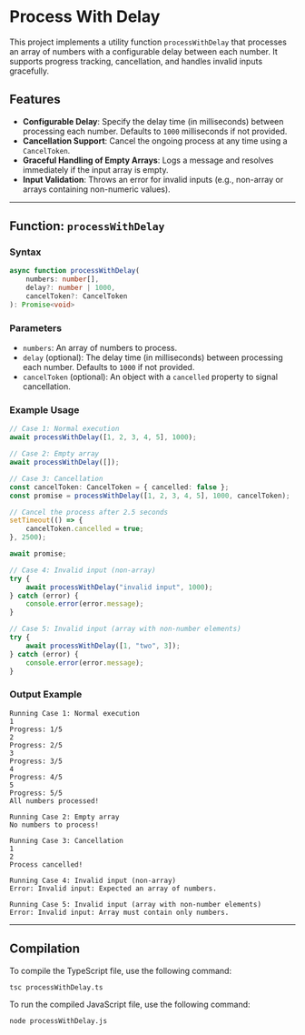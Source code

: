 # Process With Delay

This project implements a utility function `processWithDelay` that processes an array of numbers with a configurable delay between each number. It supports progress tracking, cancellation, and handles invalid inputs gracefully.

## Features

- **Configurable Delay**: Specify the delay time (in milliseconds) between processing each number. Defaults to `1000` milliseconds if not provided.
- **Cancellation Support**: Cancel the ongoing process at any time using a `CancelToken`.
- **Graceful Handling of Empty Arrays**: Logs a message and resolves immediately if the input array is empty.
- **Input Validation**: Throws an error for invalid inputs (e.g., non-array or arrays containing non-numeric values).

---

## Function: `processWithDelay`

### Syntax
```typescript
async function processWithDelay(
    numbers: number[],
    delay?: number | 1000,
    cancelToken?: CancelToken
): Promise<void>
```

### Parameters
- `numbers`: An array of numbers to process.
- `delay` (optional): The delay time (in milliseconds) between processing each number. Defaults to `1000` if not provided.
- `cancelToken` (optional): An object with a `cancelled` property to signal cancellation.

### Example Usage
```typescript
// Case 1: Normal execution
await processWithDelay([1, 2, 3, 4, 5], 1000);

// Case 2: Empty array
await processWithDelay([]);

// Case 3: Cancellation
const cancelToken: CancelToken = { cancelled: false };
const promise = processWithDelay([1, 2, 3, 4, 5], 1000, cancelToken);

// Cancel the process after 2.5 seconds
setTimeout(() => {
    cancelToken.cancelled = true;
}, 2500);

await promise;

// Case 4: Invalid input (non-array)
try {
    await processWithDelay("invalid input", 1000);
} catch (error) {
    console.error(error.message);
}

// Case 5: Invalid input (array with non-number elements)
try {
    await processWithDelay([1, "two", 3]);
} catch (error) {
    console.error(error.message);
}
```

### Output Example
```
Running Case 1: Normal execution
1
Progress: 1/5
2
Progress: 2/5
3
Progress: 3/5
4
Progress: 4/5
5
Progress: 5/5
All numbers processed!

Running Case 2: Empty array
No numbers to process!

Running Case 3: Cancellation
1
2
Process cancelled!

Running Case 4: Invalid input (non-array)
Error: Invalid input: Expected an array of numbers.

Running Case 5: Invalid input (array with non-number elements)
Error: Invalid input: Array must contain only numbers.
```

---

## Compilation

To compile the TypeScript file, use the following command:

```bash
tsc processWithDelay.ts
```

To run the compiled JavaScript file, use the following command:

```bash
node processWithDelay.js
```
